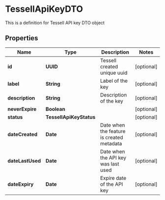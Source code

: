 

# TessellApiKeyDTO

This is a definition for Tessell API key DTO object

## Properties

Name | Type | Description | Notes
------------ | ------------- | ------------- | -------------
**id** | **UUID** | Tessell created unique uuid |  [optional]
**label** | **String** | Label of the key |  [optional]
**description** | **String** | Description of the key |  [optional]
**neverExpire** | **Boolean** |  |  [optional]
**status** | **TessellApiKeyStatus** |  |  [optional]
**dateCreated** | **Date** | Date when the feature is created  metadata |  [optional]
**dateLastUsed** | **Date** | Date when the API key was last used |  [optional]
**dateExpiry** | **Date** | Expire date of the API key |  [optional]



